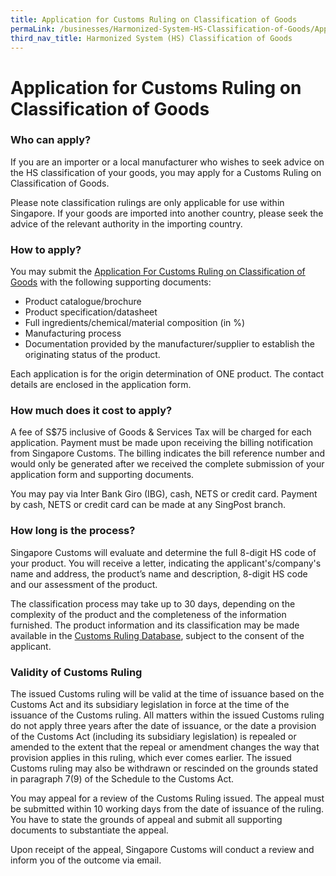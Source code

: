 ```yaml
---
title: Application for Customs Ruling on Classification of Goods
permaLink: /businesses/Harmonized-System-HS-Classification-of-Goods/Application-for-Customs-Ruling-on-Classification-of-Goods
third_nav_title: Harmonized System (HS) Classification of Goods
---
```


# Application for Customs Ruling on Classification of Goods

### Who can apply?
If you are an importer or a local manufacturer who wishes to seek advice on the HS classification of your goods, you may apply for a Customs Ruling on Classification of Goods.

Please note classification rulings are only applicable for use within Singapore. If your goods are imported into another country, please seek the advice of the relevant authority in the importing country.

### How to apply?
You may submit the  [Application For Customs Ruling on Classification of Goods](https://form.gov.sg/#!/5cac414bd5e3800010c7ac68) [](https://www.customs.gov.sg/businesses/harmonized-system-hs-classification-of-goods/-/media/0dfc8c5a2f674da982e1fb32ae3af310.ashx)with the following supporting documents:

-   Product catalogue/brochure
-   Product specification/datasheet
-   Full ingredients/chemical/material composition (in %)
-   Manufacturing process
-   Documentation provided by the manufacturer/supplier to establish the originating status of the product. 

Each application is for the origin determination of ONE product. The contact details are enclosed in the application form.

### How much does it cost to apply?
A fee of S$75 inclusive of Goods & Services Tax will be charged for each application. Payment must be made upon receiving the billing notification from Singapore Customs. The billing indicates the bill reference number and would only be generated after we received the complete submission of your application form and supporting documents.

You may pay via Inter Bank Giro (IBG), cash, NETS or credit card. Payment by cash, NETS or credit card can be made at any SingPost branch.

### How long is the process?
Singapore Customs will evaluate and determine the full 8-digit HS code of your product. You will receive a letter, indicating the applicant's/company's name and address, the product’s name and description, 8-digit HS code and our assessment of the product.

The classification process may take up to 30 days, depending on the complexity of the product and the completeness of the information furnished. The product information and its classification may be made available in the  [Customs Ruling Database](https://www.customs.gov.sg/-/media/cus/files/business/harmonized-system-classification-of-goods/customs-ruling-database_sep-19.xlsx?la=en&hash=6582FDC498BCD90C7DF403C909B66C3CEBEEB4DB), subject to the consent of the applicant.

### Validity of Customs Ruling
The issued Customs ruling will be valid at the time of issuance based on the Customs Act and its subsidiary legislation in force at the time of the issuance of the Customs ruling. All matters within the issued Customs ruling do not apply three years after the date of issuance, or the date a provision of the Customs Act (including its subsidiary legislation) is repealed or amended to the extent that the repeal or amendment changes the way that provision applies in this ruling, which ever comes earlier. The issued Customs ruling may also be withdrawn or rescinded on the grounds stated in paragraph 7(9) of the Schedule to the Customs Act.

You may appeal for a review of the Customs Ruling issued. The appeal must be submitted within 10 working days from the date of issuance of the ruling. You have to state the grounds of appeal and submit all supporting documents to substantiate the appeal.

Upon receipt of the appeal, Singapore Customs will conduct a review and inform you of the outcome via email.
